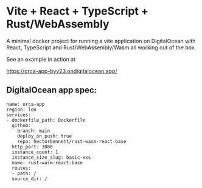 # Vite + React + TypeScript + Rust/WebAssembly

A minimal docker project for running a vite application on DigitalOcean with React, TypeScript and Rust/WebAssembly/Wasm all working out of the box.

See an example in action at

https://orca-app-byv23.ondigitalocean.app/

## DigitalOcean app spec:

```
name: orca-app
region: lon
services:
- dockerfile_path: Dockerfile
  github:
    branch: main
    deploy_on_push: true
    repo: hectorbennett/rust-wasm-react-base
  http_port: 3000
  instance_count: 1
  instance_size_slug: basic-xxs
  name: rust-wasm-react-base
  routes:
  - path: /
  source_dir: /

```
